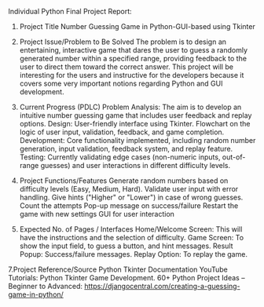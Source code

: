Individual Python Final Project Report:

1. Project Title
Number Guessing Game in Python-GUI-based using Tkinter

3. Project Issue/Problem to Be Solved
The problem is to design an entertaining, interactive game that dares the user to guess a randomly generated number within a specified range, providing feedback to the user to direct them toward the correct answer. This project will be interesting for the users and instructive for the developers because it covers some very important notions regarding Python and GUI development.

4. Current Progress (PDLC)
Problem Analysis:
    The aim is to develop an intuitive number guessing game that includes user feedback and replay options.
    Design:
        User-friendly interface using Tkinter.
        Flowchart on the logic of user input, validation, feedback, and game completion.
    Development:
        Core functionality implemented, including random number generation, input validation, feedback system, and replay feature.
    Testing:
        Currently validating edge cases (non-numeric inputs, out-of-range guesses) and user interactions in different difficulty levels.

5. Project Functions/Features
    Generate random numbers based on difficulty levels (Easy, Medium, Hard).
    Validate user input with error handling.
    Give hints ("Higher" or "Lower") in case of wrong guesses.
    Count the attempts
    Pop-up message on success/failure
    Restart the game with new settings
    GUI for user interaction

6. Expected No. of Pages / Interfaces
    Home/Welcome Screen: This will have the instructions and the selection of difficulty.
    Game Screen: To show the input field, to guess a button, and hint messages. 
    Result Popup: Success/failure messages.
    Replay Option: To replay the game.

7.Project Reference/Source
    Python Tkinter Documentation
    YouTube Tutorials: Python Tkinter Game Development.
    60+ Python Project Ideas – Beginner to Advanced: https://djangocentral.com/creating-a-guessing-game-in-python/
